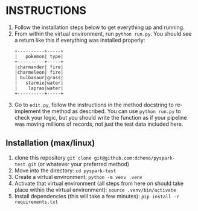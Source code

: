 # INSTRUCTIONS

1. Follow the installation steps below to get everything up and running.
2. From within the virtual environment, run `python run.py`. You should see
   a return like this if everything was installed properly:
   ```
   +----------+-----+
   |   pokemon| type|
   +----------+-----+
   |charmander| fire|
   |charmeleon| fire|
   | bulbasaur|grass|
   |   starmie|water|
   |    lapras|water|
   +----------+-----+    
   ```
3. Go to `edit.py`, follow the instructions in the method docstring to
   re-implement the method as described. You can use `python run.py` to
   check your logic, but you should write the function as if your pipeline
   was moving millions of records, not just the test data included here.

## Installation (max/linux)

1. clone this repository `git clone git@github.com:dcheno/pyspark-test.git`
   (or whatever your preferred method)
2. Move into the directory: `cd pyspark-test`
3. Create a virtual environment: `python -m venv .venv`
4. Activate that virtual environment (all steps from here on should take
   place within the virtual environment):  `source .venv/bin/activate`
5. Install dependencies (this will take a few minutes): `pip install -r requirements.txt`